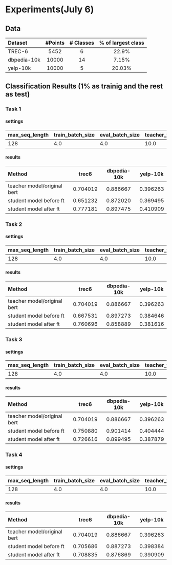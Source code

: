 # Experiments(July 6) 

## Data
|    Dataset    |  #Points  |  # Classes | % of largest class |
|  :---------   | :------:  | :------:   | :------:           |
|  TREC-6       | 5452      | 6          | 22.9%              |
|  dbpedia-10k  | 10000     | 14         | 7.15%              |
|  yelp-10k     | 10000     | 5          | 20.03%             |

## Classification Results (1% as trainig and the rest as test)

### Task 1

#### settings
| max_seq_length | train_batch_size | eval_batch_size | teacher_train_epochs | student_train_epochs|top_k|
|:---------------|:-----------------|:----------------|:---------------------|:--------------------|:----|
|128             |4.0               |4.0              |10.0                  |3.0                  |**200**|


#### results
|    Method                     |  trec6        | dbpedia-10k |   yelp-10k|
|  :---------                   | :------:      | :------:    | :------:  |
|teacher model/original bert    | 0.704019      | 0.886667    | 0.396263  |
|student model before ft        | 0.651232      | 0.872020    | 0.369495  |
|student model after ft         | 0.777181      | 0.897475    | 0.410909  | 

### Task 2

#### settings
| max_seq_length | train_batch_size | eval_batch_size | teacher_train_epochs | student_train_epochs|top_k|
|:---------------|:-----------------|:----------------|:---------------------|:--------------------|:----|
|128             |4.0               |4.0              |10.0                  |3.0                  |**300**|


#### results
|    Method                     |  trec6        | dbpedia-10k |   yelp-10k|
|  :---------                   | :------:      | :------:    | :------:  |
|teacher model/original bert    | 0.704019      | 0.886667    | 0.396263  |
|student model before ft        | 0.667531      | 0.897273    | 0.384646  |
|student model after ft         | 0.760696      | 0.858889    | 0.381616  | 

### Task 3

#### settings
| max_seq_length | train_batch_size | eval_batch_size | teacher_train_epochs | student_train_epochs|top_k|
|:---------------|:-----------------|:----------------|:---------------------|:--------------------|:----|
|128             |4.0               |4.0              |10.0                  |3.0                  |**500**|


#### results
|    Method                     |  trec6        | dbpedia-10k |   yelp-10k|
|  :---------                   | :------:      | :------:    | :------:  |
|teacher model/original bert    | 0.704019      | 0.886667    | 0.396263  |
|student model before ft        | 0.750880      | 0.901414    | 0.404444  |
|student model after ft         | 0.726616      | 0.899495    | 0.387879  | 

### Task 4

#### settings
| max_seq_length | train_batch_size | eval_batch_size | teacher_train_epochs | student_train_epochs|top_k|
|:---------------|:-----------------|:----------------|:---------------------|:--------------------|:----|
|128             |4.0               |4.0              |10.0                  |3.0                  |**1000**|


#### results
|    Method                     |  trec6        | dbpedia-10k |   yelp-10k|
|  :---------                   | :------:      | :------:    | :------:  |
|teacher model/original bert    | 0.704019      | 0.886667    | 0.396263  |
|student model before ft        | 0.705686      | 0.887273    | 0.398384  |
|student model after ft         | 0.708835      | 0.876869    | 0.390909  | 